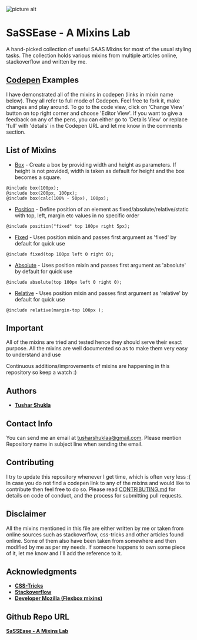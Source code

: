 ![picture alt](https://raw.githubusercontent.com/tusharshuklaa/SaSSEase---A-Mixins-Lab/master/logo.png "SaSSEase - A Mixins Lab")

# SaSSEase - A Mixins Lab

A hand-picked collection of useful SAAS Mixins for most of the usual styling tasks. The collection holds various mixins from multiple articles online, stackoverflow and written by me.

## [Codepen](https://codepen.io/) Examples
I have demonstrated all of the mixins in codepen (links in mixin name below). They all refer to full mode of Codepen. Feel free to fork it, make changes and play around. To go to the code view, click on 'Change View' button on top right corner and choose 'Editor View'. If you want to give a feedback on any of the pens, you can either go to 'Details View' or replace 'full' with 'details' in the Codepen URL and let me know in the comments section.

## List of Mixins
* [Box](https://codepen.io/tusharshukla/full/MqxaKZ/) - Create a box by providing width and height as parameters. If height is not provided, width is taken as default for height and the box becomes a square.
```
@include box(100px);
@include box(200px, 100px);
@include box(calc(100% - 50px), 100px);
```
* [Position](https://codepen.io/tusharshukla/full/mzepjv/) - Define position of an element as fixed/absolute/relative/static with top, left, margin etc values in no specific order
```
@include position("fixed" top 100px right 5px);
```
  * [Fixed](https://codepen.io/tusharshukla/full/mzepjv/) - Uses position mixin and passes first argument as 'fixed' by default for quick use
  ```
  @include fixed(top 100px left 0 right 0);
  ```
  * [Absolute](https://codepen.io/tusharshukla/full/mzepjv/) - Uses position mixin and passes first argument as 'absolute' by default for quick use
  ```
  @include absolute(top 100px left 0 right 0);
  ```
  * [Relative](https://codepen.io/tusharshukla/full/mzepjv/) - Uses position mixin and passes first argument as 'relative' by default for quick use
  ```
  @include relative(margin-top 100px );
  ```

## Important
All of the mixins are tried and tested hence they should serve their exact purpose.
All the mixins are well documented so as to make them very easy to understand and use

Continuous additions/improvements of mixins are happening in this repository so keep a watch :)

## Authors

* [**Tushar Shukla**](https://github.com/tusharshuklaa)

## Contact Info
You can send me an email at [tusharshuklaa@gmail.com](mailto:tusharshuklaa@gmail.com?Subject=SAAS%20Mixin%20Collection:Issue). Please mention Repository name in subject line when sending the email.

## Contributing
I try to update this repository whenever I get time, which is often very less :(
In case you do not find a codepen link to any of the mixins and would like to contribute then feel free to do so.
Please read [CONTRIBUTING.md](CONTRIBUTING.md) for details on code of conduct, and the process for submitting pull requests.

## Disclaimer

All the mixins mentioned in this file are either written by me or taken from online sources such as stackoverflow, css-tricks and other articles found online. Some of them also have been taken from somewhere and then modified by me as per my needs. If someone happens to own some piece of it, let me know and I'll add the reference to it.

## Acknowledgments

* [**CSS-Tricks**](https://css-tricks.com/)
* [**Stackoverflow**](https://stackoverflow.com/)
* [**Developer Mozilla (Flexbox mixins)**](https://developer.mozilla.org/en-US/docs/Web/CSS/CSS_Flexible_Box_Layout/Mixins)

## Github Repo URL
[**SaSSEase - A Mixins Lab**](https://github.com/tusharshuklaa/SaSSEase---A-Mixins-Lab)


